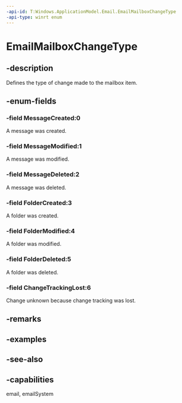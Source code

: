 ```yaml
---
-api-id: T:Windows.ApplicationModel.Email.EmailMailboxChangeType
-api-type: winrt enum
---
```


<!-- Enumeration syntax
public enum Windows.ApplicationModel.Email.EmailMailboxChangeType : int
-->

# EmailMailboxChangeType

## -description
Defines the type of change made to the mailbox item.

## -enum-fields
### -field MessageCreated:0
A message was created.

### -field MessageModified:1
A message was modified.

### -field MessageDeleted:2
A message was deleted.

### -field FolderCreated:3
A folder was created.

### -field FolderModified:4
A folder was modified.

### -field FolderDeleted:5
A folder was deleted.

### -field ChangeTrackingLost:6
Change unknown because change tracking was lost.


## -remarks

## -examples

## -see-also
## -capabilities
email, emailSystem
